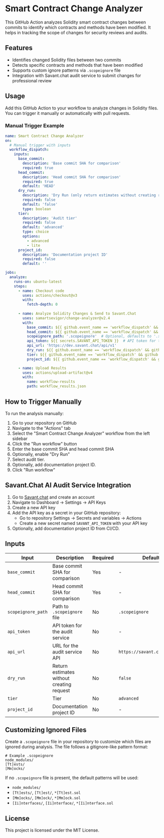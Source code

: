 # Smart Contract Change Analyzer

This GitHub Action analyzes Solidity smart contract changes between commits to identify which contracts and methods have been modified. It helps in tracking the scope of changes for security reviews and audits.

## Features

- Identifies changed Solidity files between two commits
- Detects specific contracts and methods that have been modified
- Supports custom ignore patterns via `.scopeignore` file
- Integration with Savant.chat audit service to submit changes for professional review

## Usage

Add this GitHub Action to your workflow to analyze changes in Solidity files. You can trigger it manually or automatically with pull requests.

### Manual Trigger Example

```yaml
name: Smart Contract Change Analyzer
on:
  # Manual trigger with inputs
  workflow_dispatch:
    inputs:
      base_commit:
        description: 'Base commit SHA for comparison'
        required: true
      head_commit:
        description: 'Head commit SHA for comparison'
        required: true
        default: 'HEAD'
      dry_run:
        description: 'Dry Run (only return estimates without creating request)'
        required: false
        default: 'false'
        type: boolean
      tier:
        description: 'Audit tier'
        required: false
        default: 'advanced'
        type: choice
        options:
          - advanced
          - lite
      project_id:
        description: 'Documentation project ID'
        required: false
        default: ''

jobs:
  analyze:
    runs-on: ubuntu-latest
    steps:
      - name: Checkout code
        uses: actions/checkout@v3
        with:
          fetch-depth: 0
      
      - name: Analyze Solidity Changes & Send to Savant.Chat
        uses: samartsevigor/change-analyzer@v2.4
        with:
          base_commit: ${{ github.event_name == 'workflow_dispatch' && github.event.inputs.base_commit || github.event_name == 'push' && github.event.before || github.event.pull_request.base.sha }}
          head_commit: ${{ github.event_name == 'workflow_dispatch' && github.event.inputs.head_commit || github.event_name == 'push' && github.sha || github.event.pull_request.head.sha }}
          scopeignore_path: '.scopeignore'  # Optional, defaults to '.scopeignore'
          api_token: ${{ secrets.SAVANT_API_TOKEN }}  # API token for the audit service
          api_url: 'https://dev.savant.chat/api/v1'
          dry_run: ${{ github.event_name == 'workflow_dispatch' && github.event.inputs.dry_run || 'false' }}
          tier: ${{ github.event_name == 'workflow_dispatch' && github.event.inputs.tier || 'advanced' }}
          project_id: ${{ github.event_name == 'workflow_dispatch' && github.event.inputs.project_id || '' }}

      - name: Upload Results
        uses: actions/upload-artifact@v4
        with:
          name: workflow-results
          path: workflow_results.json 
```

## How to Trigger Manually

To run the analysis manually:

1. Go to your repository on GitHub
2. Navigate to the "Actions" tab
3. Select the "Smart Contract Change Analyzer" workflow from the left sidebar
4. Click the "Run workflow" button
5. Enter the base commit SHA and head commit SHA
6. Optionally, enable "Dry Run"
7. Select audit tier.
8. Optionally, add documentation project ID.
9. Click "Run workflow"

## Savant.Chat AI Audit Service Integration

1. Go to [Savant.chat](https://savant.chat) and create an account
2. Navigate to Dashboard → Settings → API Keys
3. Create a new API key
4. Add the API key as a secret in your GitHub repository:
   - Go to repository Settings → Secrets and variables → Actions
   - Create a new secret named `SAVANT_API_TOKEN` with your API key
5. Optionally, add documentation project ID from CI/CD.

## Inputs

| Input | Description | Required | Default |
|-------|-------------|----------|---------|
| `base_commit` | Base commit SHA for comparison | Yes | - |
| `head_commit` | Head commit SHA for comparison | Yes | - |
| `scopeignore_path` | Path to `.scopeignore` file | No | `.scopeignore` |
| `api_token` | API token for the audit service | No | - |
| `api_url` | URL for the audit service API | No | `https://savant.chat/api/v1` |
| `dry_run` | Return estimates without creating request | No | `false` |
| `tier` | Tier | No | `advanced` |
| `project_id` | Documentation project ID | No | - |

## Customizing Ignored Files

Create a `.scopeignore` file in your repository to customize which files are ignored during analysis. The file follows a gitignore-like pattern format:

```
# Example .scopeignore
node_modules/
[Tt]ests/
[Mm]ocks/
```

If no `.scopeignore` file is present, the default patterns will be used:

- `node_modules/`
- `[Tt]ests/`, `[Tt]est/`, `*[Tt]est.sol`
- `[Mm]ocks/`, `[Mm]ock/`, `*[Mm]ock.sol`
- `[Ii]nterfaces/`, `[Ii]nterface/`, `*[Ii]nterface.sol`

## License

This project is licensed under the MIT License. 